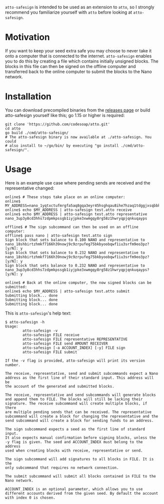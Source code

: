 `atto-safesign` is intended to be used as an extension to `atto`, so I
strongly recommend you familiarize yourself with `atto` before looking
at `atto-safesign`.

# Motivation
If you want to keep your seed extra safe you may choose to never take
it onto a computer that is connected to the internet. `atto-safesign`
enables you to do this by creating a file which contains initially
unsigned blocks. The blocks in this file can then be signed on the
offline computer and transferred back to the online computer to submit
the blocks to the Nano network.

# Installation
You can download precompiled binaries from the [releases
page](https://github.com/codesoap/atto/releases) or build atto-safesign
yourself like this; go 1.15 or higher is required:

```shell
git clone 'https://github.com/codesoap/atto.git'
cd atto
go build ./cmd/atto-safesign/
# The atto-safesign binary is now available at ./atto-safesign. You could
# also install to ~/go/bin/ by executing "go install ./cmd/atto-safesign/".
```

# Usage
Here is an example use case where pending sends are received and the
representative changed:

```
online$ # These steps take place on an online computer:
online$ MY_ADDRESS=nano_1yqtxctufmrgfa5aq8gqa3eyr45hsghqau8ihe7hzaq1tdggjxsqbbkqofi7
online$ echo $MY_ADDRESS | atto-safesign test.atto receive
online$ echo $MY_ADDRESS | atto-safesign test.atto representative nano_3up3y8cd3hhs7zdpmkpssgb1iyjpke3xwmgqy8rg58z1hwryqpjqnkuqayps

offline$ # The sign subcommand can then be used on an offline computer:
offline$ pass nano | atto-safesign test.atto sign
Sign block that sets balance to 0.100 NANO and representative to nano_18shbirtzhmkf7166h39nowj9c9zrpufeg75bkbyoobqwf1iu3srfm9eo3pz? [y/N]: y
Sign block that sets balance to 0.232 NANO and representative to nano_18shbirtzhmkf7166h39nowj9c9zrpufeg75bkbyoobqwf1iu3srfm9eo3pz? [y/N]: y
Sign block that sets balance to 0.232 NANO and representative to nano_3up3y8cd3hhs7zdpmkpssgb1iyjpke3xwmgqy8rg58z1hwryqpjqnkuqayps? [y/N]: y

online$ # Back at the online computer, the now signed blocks can be submitted:
online$ echo $MY_ADDRESS | atto-safesign test.atto submit
Submitting block... done
Submitting block... done
Submitting block... done
```

This is `atto-safesign`'s help text:
```console
$ atto-safesign -h
Usage:
        atto-safesign -v
        atto-safesign FILE receive
        atto-safesign FILE representative REPRESENTATIVE
        atto-safesign FILE send AMOUNT RECEIVER
        atto-safesign [-a ACCOUNT_INDEX] [-y] FILE sign
        atto-safesign FILE submit

If the -v flag is provided, atto-safesign will print its version number.

The receive, representative, send and submit subcommands expect a Nano
address as the first line of their standard input. This address will be
the account of the generated and submitted blocks.

The receive, representative and send subcommands will generate blocks
and append them to FILE. The blocks will still be lacking their
signature. The receive subcommand will create multiple blocks, if there
are multiple pending sends that can be received. The representative
subcommand will create a block for changing the representative and the
send subcommand will create a block for sending funds to an address.

The sign subcommand expects a seed as the first line of standard input.
It also expects manual confirmation before signing blocks, unless the
-y flag is given. The seed and ACCOUNT_INDEX must belong to the address
used when creating blocks with receive, representative or send.

The sign subcommand will add signatures to all blocks in FILE. It is the
only subcommand that requires no network connection.

The submit subcommand will submit all blocks contained in FILE to the
Nano network.

ACCOUNT_INDEX is an optional parameter, which allows you to use
different accounts derived from the given seed. By default the account
with index 0 is chosen.
```
